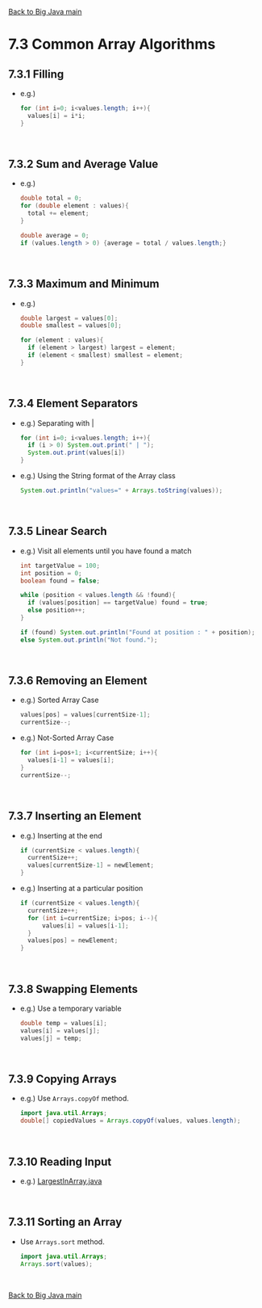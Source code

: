 [Back to Big Java main](../../../main.md)

# 7.3 Common Array Algorithms
## 7.3.1 Filling
- e.g.)
  ```java
  for (int i=0; i<values.length; i++){
    values[i] = i*i;
  }
  ```

<br>

## 7.3.2 Sum and Average Value
- e.g.)
  ```java
  double total = 0;
  for (double element : values){
    total += element;
  }

  double average = 0;
  if (values.length > 0) {average = total / values.length;}
  ```

<br>

## 7.3.3 Maximum and Minimum
- e.g.)
  ```java
  double largest = values[0];
  double smallest = values[0];

  for (element : values){
    if (element > largest) largest = element;
    if (element < smallest) smallest = element;
  }
  ```

<br>

## 7.3.4 Element Separators
- e.g.) Separating with |
  ```java
  for (int i=0; i<values.length; i++){
    if (i > 0) System.out.print(" | ");
    System.out.print(values[i])
  }
  ```
- e.g.) Using the String format of the Array class
  ```java
  System.out.println("values=" + Arrays.toString(values));
  ```

<br>

## 7.3.5 Linear Search 
- e.g.) Visit all elements until you have found a match
  ```java
  int targetValue = 100;
  int position = 0;
  boolean found = false;

  while (position < values.length && !found){
    if (values[position] == targetValue) found = true;
    else position++;
  }

  if (found) System.out.println("Found at position : " + position);
  else System.out.println("Not found.");
  ```

<br>

## 7.3.6 Removing an Element
- e.g.) Sorted Array Case
  ```java
  values[pos] = values[currentSize-1];
  currentSize--;
  ```
- e.g.) Not-Sorted Array Case
  ```java
  for (int i=pos+1; i<currentSize; i++){
    values[i-1] = values[i];
  }
  currentSize--;
  ```

<br>

## 7.3.7 Inserting an Element
- e.g.) Inserting at the end
  ```java
  if (currentSize < values.length){
    currentSize++;
    values[currentSize-1] = newElement;
  }
  ```
- e.g.) Inserting at a particular position
  ```java
  if (currentSize < values.length){
    currentSize++;
    for (int i=currentSize; i>pos; i--){
        values[i] = values[i-1];
    }
    values[pos] = newElement;
  }
  ```

<br>

## 7.3.8 Swapping Elements
- e.g.) Use a temporary variable
  ```java
  double temp = values[i];
  values[i] = values[j];
  values[j] = temp;
  ```

<br>

## 7.3.9 Copying Arrays
- e.g.) Use ```Arrays.copyOf``` method.
  ```java
  import java.util.Arrays;
  double[] copiedValues = Arrays.copyOf(values, values.length);
  ```

<br>

## 7.3.10 Reading Input
- e.g.) [LargestInArray.java](scripts/LargestInArray.java)

<br>

## 7.3.11 Sorting an Array
- Use ```Arrays.sort``` method.
  ```java
  import java.util.Arrays;
  Arrays.sort(values);
  ```


<br>

[Back to Big Java main](../../../main.md)